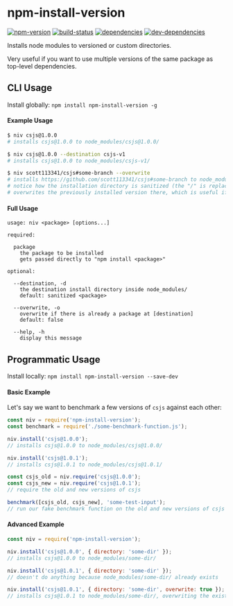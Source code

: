 # npm-install-version

[![npm-version][npm-version-badge]][npm-version-href]
[![build-status][build-status-badge]][build-status-href]
[![dependencies][dependencies-badge]][dependencies-href]
[![dev-dependencies][dev-dependencies-badge]][dev-dependencies-href]


Installs node modules to versioned or custom directories.

Very useful if you want to use multiple versions of the same package as top-level dependencies.


## CLI Usage

Install globally: `npm install npm-install-version -g`

#### Example Usage

```bash
$ niv csjs@1.0.0
# installs csjs@1.0.0 to node_modules/csjs@1.0.0/

$ niv csjs@1.0.0 --destination csjs-v1
# installs csjs@1.0.0 to node_modules/csjs-v1/

$ niv scott113341/csjs#some-branch --overwrite
# installs https://github.com/scott113341/csjs#some-branch to node_modules/scott113341-csjs#some-branch/
# notice how the installation directory is sanitized (the "/" is replaced with a "-")
# overwrites the previously installed version there, which is useful if I just updated "some-branch"
```

#### Full Usage

```usage
usage: niv <package> [options...]

required:
  
  package
    the package to be installed
    gets passed directly to "npm install <package>"

optional:
  
  --destination, -d
    the destination install directory inside node_modules/
    default: sanitized <package>
  
  --overwrite, -o
    overwrite if there is already a package at [destination]
    default: false
  
  --help, -h
    display this message
```


## Programmatic Usage

Install locally: `npm install npm-install-version --save-dev`

#### Basic Example

Let's say we want to benchmark a few versions of `csjs` against each other:

```javascript
const niv = require('npm-install-version');
const benchmark = require('./some-benchmark-function.js');

niv.install('csjs@1.0.0');
// installs csjs@1.0.0 to node_modules/csjs@1.0.0/

niv.install('csjs@1.0.1');
// installs csjs@1.0.1 to node_modules/csjs@1.0.1/

const csjs_old = niv.require('csjs@1.0.0');
const csjs_new = niv.require('csjs@1.0.1');
// require the old and new versions of csjs

benchmark([csjs_old, csjs_new], 'some-test-input');
// run our fake benchmark function on the old and new versions of csjs
```

#### Advanced Example

```javascript
const niv = require('npm-install-version');

niv.install('csjs@1.0.0', { directory: 'some-dir' });
// installs csjs@1.0.0 to node_modules/some-dir/

niv.install('csjs@1.0.1', { directory: 'some-dir' });
// doesn't do anything because node_modules/some-dir/ already exists

niv.install('csjs@1.0.1', { directory: 'some-dir', overwrite: true });
// installs csjs@1.0.1 to node_modules/some-dir/, overwriting the existing install
```


[npm-version-badge]: https://img.shields.io/npm/v/npm-install-version.svg?style=flat-square
[npm-version-href]: https://www.npmjs.com/package/npm-install-version

[build-status-badge]: https://img.shields.io/travis/scott113341/npm-install-version/master.svg?style=flat-square
[build-status-href]: https://travis-ci.org/scott113341/npm-install-version/branches

[dependencies-badge]: https://img.shields.io/david/scott113341/npm-install-version.svg?style=flat-square
[dependencies-href]: https://david-dm.org/scott113341/npm-install-version#info=dependencies

[dev-dependencies-badge]: https://img.shields.io/david/dev/scott113341/npm-install-version.svg?style=flat-square
[dev-dependencies-href]: https://david-dm.org/scott113341/npm-install-version#info=devDependencies

